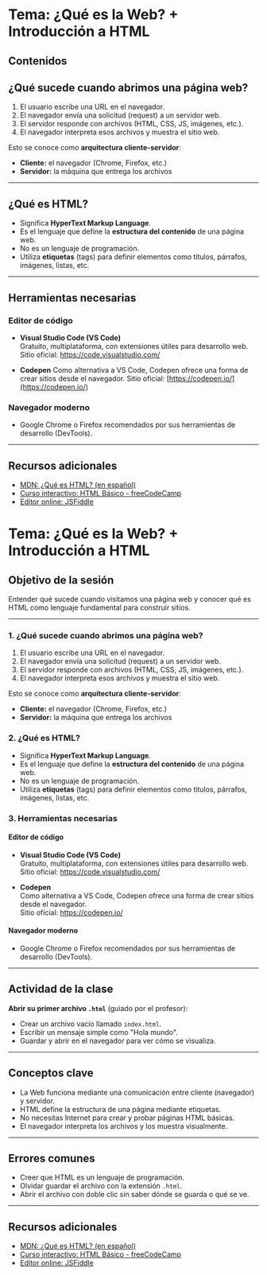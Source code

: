 # Tema: ¿Qué es la Web? + Introducción a HTML

## Contenidos

## ¿Qué sucede cuando abrimos una página web?

1. El usuario escribe una URL en el navegador.
2. El navegador envía una solicitud (request) a un servidor web.
3. El servidor responde con archivos (HTML, CSS, JS, imágenes, etc.).
4. El navegador interpreta esos archivos y muestra el sitio web.

Esto se conoce como **arquitectura cliente-servidor**:

- **Cliente:** el navegador (Chrome, Firefox, etc.)
- **Servidor:** la máquina que entrega los archivos

---

## ¿Qué es HTML?

- Significa **HyperText Markup Language**.
- Es el lenguaje que define la **estructura del contenido** de una página web.
- No es un lenguaje de programación.
- Utiliza **etiquetas** (tags) para definir elementos como títulos, párrafos, imágenes, listas, etc.

---

## Herramientas necesarias

### Editor de código

- **Visual Studio Code (VS Code)**  
  Gratuito, multiplataforma, con extensiones útiles para desarrollo web.  
  Sitio oficial: https://code.visualstudio.com/

- **Codepen**
   Como alternativa a VS Code, Codepen ofrece una forma de crear sitios desde el navegador.
   Sitio oficial: [https://codepen.io/](https://codepen.io/)
   
### Navegador moderno

- Google Chrome o Firefox recomendados por sus herramientas de desarrollo (DevTools).

---

## Recursos adicionales

- [MDN: ¿Qué es HTML? (en español)](https://developer.mozilla.org/es/docs/Web/HTML)
- [Curso interactivo: HTML Básico - freeCodeCamp](https://www.freecodecamp.org/espanol/learn/)
- [Editor online: JSFiddle](https://jsfiddle.net/)

# Tema: ¿Qué es la Web? + Introducción a HTML

## Objetivo de la sesión
Entender qué sucede cuando visitamos una página web y conocer qué es HTML como lenguaje fundamental para construir sitios.

---

### 1. ¿Qué sucede cuando abrimos una página web?

1. El usuario escribe una URL en el navegador.
2. El navegador envía una solicitud (request) a un servidor web.
3. El servidor responde con archivos (HTML, CSS, JS, imágenes, etc.).
4. El navegador interpreta esos archivos y muestra el sitio web.

Esto se conoce como **arquitectura cliente-servidor**:

- **Cliente:** el navegador (Chrome, Firefox, etc.)
- **Servidor:** la máquina que entrega los archivos

### 2. ¿Qué es HTML?

- Significa **HyperText Markup Language**.
- Es el lenguaje que define la **estructura del contenido** de una página web.
- No es un lenguaje de programación.
- Utiliza **etiquetas** (tags) para definir elementos como títulos, párrafos, imágenes, listas, etc.

### 3. Herramientas necesarias

#### Editor de código

- **Visual Studio Code (VS Code)**  
  Gratuito, multiplataforma, con extensiones útiles para desarrollo web.  
  Sitio oficial: https://code.visualstudio.com/

- **Codepen**  
  Como alternativa a VS Code, Codepen ofrece una forma de crear sitios desde el navegador.  
  Sitio oficial: https://codepen.io/

#### Navegador moderno

- Google Chrome o Firefox recomendados por sus herramientas de desarrollo (DevTools).

---

## Actividad de la clase

**Abrir su primer archivo `.html`** (guiado por el profesor):  
- Crear un archivo vacío llamado `index.html`.
- Escribir un mensaje simple como "Hola mundo".
- Guardar y abrir en el navegador para ver cómo se visualiza.

---

## Conceptos clave

- La Web funciona mediante una comunicación entre cliente (navegador) y servidor.
- HTML define la estructura de una página mediante etiquetas.
- No necesitas Internet para crear y probar páginas HTML básicas.
- El navegador interpreta los archivos y los muestra visualmente.

---

## Errores comunes

- Creer que HTML es un lenguaje de programación.
- Olvidar guardar el archivo con la extensión `.html`.
- Abrir el archivo con doble clic sin saber dónde se guarda o qué se ve.

---

## Recursos adicionales

- [MDN: ¿Qué es HTML? (en español)](https://developer.mozilla.org/es/docs/Web/HTML)
- [Curso interactivo: HTML Básico - freeCodeCamp](https://www.freecodecamp.org/espanol/learn/)
- [Editor online: JSFiddle](https://jsfiddle.net/)
